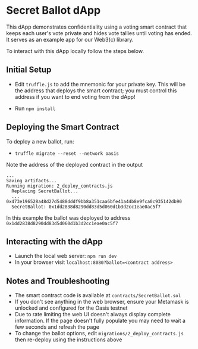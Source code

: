 # Secret Ballot dApp

This dApp demonstrates confidentiality using a voting smart contract that keeps each user's vote private and hides
vote tallies until voting has ended. It serves as an example app for our Web3(c) library.

To interact with this dApp locally follow the steps below.

## Initial Setup
* Edit `truffle.js` to add the mnemonic for your private key. This will be the address that deploys the smart contract;
you must control this address if you want to end voting from the dApp!

* Run `npm install`

## Deploying the Smart Contract
To deploy a new ballot, run:

* `truffle migrate --reset --network oasis`

Note the address of the deployed contract in the output
```
...
Saving artifacts...
Running migration: 2_deploy_contracts.js
  Replacing SecretBallot...
  ... 0x473e196528a48d27d5488dddf9bb8a351caa6bfe41a44b8e9fca0c935142db90
  SecretBallot: 0x1dd2838d8290dd83d5d060d1b3d2cc1eae0ac5f7
```

In this example the ballot was deployed to address `0x1dd2838d8290dd83d5d060d1b3d2cc1eae0ac5f7`

## Interacting with the dApp

* Launch the local web server: `npm run dev`
* In your browser visit `localhost:8080?ballot=<contract address>`

## Notes and Troubleshooting
* The smart contract code is available at `contracts/SecretBallot.sol`
* If you don't see anything in the web browser, ensure your Metamask is unlocked and configured for the Oasis testnet
* Due to rate limiting the web UI doesn't always display complete information. If the page doesn't fully populate you may
need to wait a few seconds and refresh the page
* To change the ballot options, edit `migrations/2_deploy_contracts.js` then re-deploy using the instructions above
